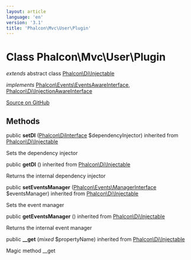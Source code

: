 ```yaml
---
layout: article
language: 'en'
version: '3.1'
title: 'Phalcon\Mvc\User\Plugin'
---
```

# Class **Phalcon\Mvc\User\Plugin**

*extends* abstract class [Phalcon\Di\Injectable](/3.1/en/api/Phalcon_Di_Injectable)

*implements* [Phalcon\Events\EventsAwareInterface](/3.1/en/api/Phalcon_Events_EventsAwareInterface), [Phalcon\Di\InjectionAwareInterface](/3.1/en/api/Phalcon_Di_InjectionAwareInterface)

<a href="https://github.com/phalcon/cphalcon/tree/v3.1.0/phalcon/mvc/user/plugin.zep" class="btn btn-default btn-sm">Source on GitHub</a>

## Methods
public  **setDI** ([Phalcon\DiInterface](/3.1/en/api/Phalcon_DiInterface) $dependencyInjector) inherited from [Phalcon\Di\Injectable](/3.1/en/api/Phalcon_Di_Injectable)

Sets the dependency injector



public  **getDI** () inherited from [Phalcon\Di\Injectable](/3.1/en/api/Phalcon_Di_Injectable)

Returns the internal dependency injector



public  **setEventsManager** ([Phalcon\Events\ManagerInterface](/3.1/en/api/Phalcon_Events_ManagerInterface) $eventsManager) inherited from [Phalcon\Di\Injectable](/3.1/en/api/Phalcon_Di_Injectable)

Sets the event manager



public  **getEventsManager** () inherited from [Phalcon\Di\Injectable](/3.1/en/api/Phalcon_Di_Injectable)

Returns the internal event manager



public  **__get** (*mixed* $propertyName) inherited from [Phalcon\Di\Injectable](/3.1/en/api/Phalcon_Di_Injectable)

Magic method __get



